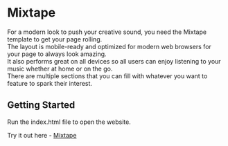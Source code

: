 # Mixtape
For a modern look to push your creative sound, you need the Mixtape template to get your page rolling.<br> 
The layout is mobile-ready and optimized for modern web browsers for your page to always look amazing.<br>
It also performs great on all devices so all users can enjoy listening to your music whether at home or on the go.<br> 
There are multiple sections that you can fill with whatever you want to feature to spark their interest.

## Getting Started

Run the index.html file to open the website.

Try it out here - [Mixtape](https://alexnjoroge.github.io/mixtape-website/)


